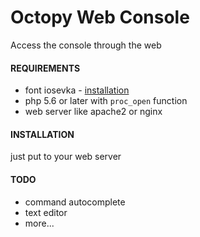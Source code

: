 # Octopy Web Console
Access the console through the web

#### REQUIREMENTS
- font iosevka - [installation](https://github.com/be5invis/Iosevka)
- php 5.6 or later with `proc_open` function
- web server like apache2 or nginx

#### INSTALLATION
just put to your web server

#### TODO
- command autocomplete
- text editor
- more...